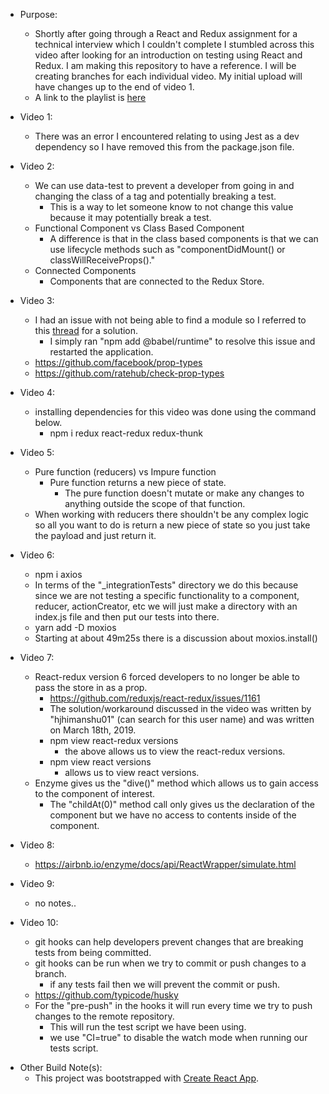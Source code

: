 - Purpose:

  - Shortly after going through a React and Redux assignment for a technical interview which I couldn't complete I stumbled across this video after looking for an introduction on testing using React and Redux. I am making this repository to have a reference. I will be creating branches for each individual video. My initial upload will have changes up to the end of video 1.
  - A link to the playlist is [here](https://www.youtube.com/playlist?list=PL-Db3tEF6pB8Am-IhCRgyGSxTalkDpUV_)

- Video 1:

  - There was an error I encountered relating to using Jest as a dev dependency so I have removed this from the package.json file.

- Video 2:

  - We can use data-test to prevent a developer from going in and changing the class of a tag and potentially breaking a test.
    - This is a way to let someone know to not change this value because it may potentially break a test.
  - Functional Component vs Class Based Component
    - A difference is that in the class based components is that we can use lifecycle methods such as "componentDidMount() or classWillReceiveProps()."
  - Connected Components
    - Components that are connected to the Redux Store.

- Video 3:

  - I had an issue with not being able to find a module so I referred to this [thread](https://github.com/facebook/create-react-app/issues/7183) for a solution.
    - I simply ran "npm add @babel/runtime" to resolve this issue and restarted the application.
  - https://github.com/facebook/prop-types
  - https://github.com/ratehub/check-prop-types

- Video 4:

  - installing dependencies for this video was done using the command below.
    - npm i redux react-redux redux-thunk

- Video 5:

  - Pure function (reducers) vs Impure function
    - Pure function returns a new piece of state.
      - The pure function doesn't mutate or make any changes to anything outside the scope of that function.
  - When working with reducers there shouldn't be any complex logic so all you want to do is return a new piece of state so you just take the payload and just return it.

- Video 6:

  - npm i axios
  - In terms of the "\_integrationTests" directory we do this because since we are not testing a specific functionality to a component, reducer, actionCreator, etc we will just make a directory with an index.js file and then put our tests into there.
  - yarn add -D moxios
  - Starting at about 49m25s there is a discussion about moxios.install()

- Video 7:

  - React-redux version 6 forced developers to no longer be able to pass the store in as a prop.
    - https://github.com/reduxjs/react-redux/issues/1161
    - The solution/workaround discussed in the video was written by "hjhimanshu01" (can search for this user name) and was written on March 18th, 2019.
    - npm view react-redux versions
      - the above allows us to view the react-redux versions.
    - npm view react versions
      - allows us to view react versions.
  - Enzyme gives us the "dive()" method which allows us to gain access to the component of interest.
    - The "childAt(0)" method call only gives us the declaration of the component but we have no access to contents inside of the component.

- Video 8:

  - https://airbnb.io/enzyme/docs/api/ReactWrapper/simulate.html

- Video 9:

  - no notes..

- Video 10:

  - git hooks can help developers prevent changes that are breaking tests from being committed.
  - git hooks can be run when we try to commit or push changes to a branch.
    - if any tests fail then we will prevent the commit or push.
  - https://github.com/typicode/husky
  - For the "pre-push" in the hooks it will run every time we try to push changes to the remote repository.
    - This will run the test script we have been using.
    - we use "CI=true" to disable the watch mode when running our tests script.

* Other Build Note(s):
  - This project was bootstrapped with [Create React App](https://github.com/facebook/create-react-app).
